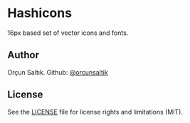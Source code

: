 # Hashicons

16px based set of vector icons and fonts.

## Author

Orçun Saltık. Github: [@orcunsaltik](https://github.com/orcunsaltik)

## License

See the [LICENSE](LICENSE) file for license rights and limitations (MIT).